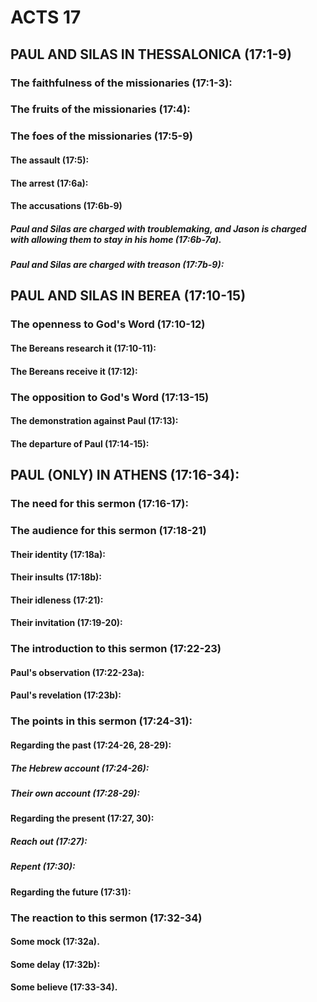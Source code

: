 ---
---
# ACTS 17 
## PAUL AND SILAS IN THESSALONICA (17:1-9) 
###  The faithfulness of the missionaries (17:1-3): 
###  The fruits of the missionaries (17:4): 
###  The foes of the missionaries (17:5-9) 
####  The assault (17:5): 
####  The arrest (17:6a): 
####  The accusations (17:6b-9) 
#####  Paul and Silas are charged with troublemaking, and Jason is charged with allowing them to stay in his home (17:6b-7a). 
#####  Paul and Silas are charged with treason (17:7b-9): 
## PAUL AND SILAS IN BEREA (17:10-15) 
###  The openness to God\'s Word (17:10-12) 
####  The Bereans research it (17:10-11): 
####  The Bereans receive it (17:12): 
###  The opposition to God\'s Word (17:13-15) 
####  The demonstration against Paul (17:13): 
####  The departure of Paul (17:14-15): 
## PAUL (ONLY) IN ATHENS (17:16-34): 
###  The need for this sermon (17:16-17): 
###  The audience for this sermon (17:18-21) 
####  Their identity (17:18a): 
####  Their insults (17:18b): 
####  Their idleness (17:21): 
####  Their invitation (17:19-20): 
###  The introduction to this sermon (17:22-23) 
####  Paul\'s observation (17:22-23a): 
####  Paul\'s revelation (17:23b): 
###  The points in this sermon (17:24-31): 
####  Regarding the past (17:24-26, 28-29): 
#####  The Hebrew account (17:24-26): 
#####  Their own account (17:28-29): 
####  Regarding the present (17:27, 30): 
#####  Reach out (17:27): 
#####  Repent (17:30): 
####  Regarding the future (17:31): 
###  The reaction to this sermon (17:32-34) 
####  Some mock (17:32a). 
####  Some delay (17:32b): 
####  Some believe (17:33-34). 
